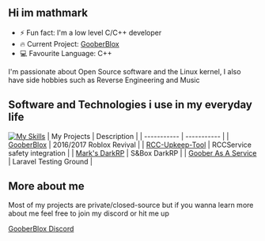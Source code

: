 ## Hi im mathmark


- ⚡ Fun fact: I'm a low level C/C++ developer 
- 🔥 Current Project: <a href="https://goober.biz">GooberBlox</a>
- 💻 Favourite Language: C++

I'm passionate about Open Source software and the Linux kernel, I also have side hobbies such as Reverse Engineering and Music 

## Software and Technologies i use in my everyday life 
[![My Skills](https://skillicons.dev/icons?i=cpp,c,php,arch,postgres,docker&theme=dark)](https://skillicons.dev)
| My Projects      | Description |
| ----------- | ----------- |
| [GooberBlox](https://github.com/BigMark824/GooberBlox)      | 2016/2017 Roblox Revival       |
| [RCC-Upkeep-Tool](https://github.com/BigMark824/RCC-Upkeep-Tool)   | RCCService safety integration        |
| [Mark's DarkRP](https://github.com/BigMark824/Marks-DarkRP)   | S&Box DarkRP        |
| [Goober As A Service](https://github.com/BigMark824/gooberaas)   | Laravel Testing Ground        |

## More about me

Most of my projects are private/closed-source but if you wanna learn more about me feel free to join my discord or hit me up

[GooberBlox Discord](https://discord.gg/esJ9BmBjUp)
